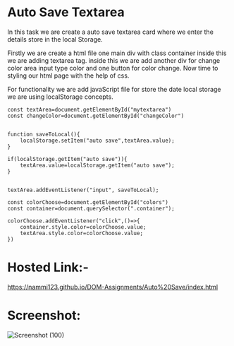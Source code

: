 # Auto Save Textarea

In this task we are create a auto save textarea card where we enter the details store in the local Storage.

Firstly we are create a html file one main div with class container inside this we are adding textarea tag.
inside this we are add another div for change color area input type color and one button for color change.
Now time to styling our html page with the help of css.

For functionality we are add javaScript file for store the date local storage we are using localStorage concepts.

```
const textArea=document.getElementById("mytextarea")
const changeColor=document.getElementById("changeColor")


function saveToLocal(){
    localStorage.setItem("auto save",textArea.value);
}

if(localStorage.getItem("auto save")){
    textArea.value=localStorage.getItem("auto save");
}


textArea.addEventListener("input", saveToLocal);

const colorChoose=document.getElementById("colors")
const container=document.querySelector(".container");

colorChoose.addEventListener("click",()=>{
    container.style.color=colorChoose.value;
    textArea.style.color=colorChoose.value;
})

```

# Hosted Link:-
https://nammi123.github.io/DOM-Assignments/Auto%20Save/index.html

# Screenshot:
![Screenshot (100)](https://github.com/nammi123/DOM-Assignments/assets/96935962/f1d3554e-e8e3-44b3-a7a4-644c9740c092)

